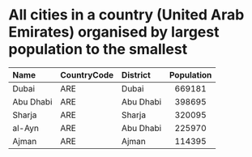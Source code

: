 # All cities in a country (United Arab Emirates) organised by largest population to the smallest

| Name | CountryCode | District | Population |
| :--- | :--- | :--- | :---: |
|Dubai|ARE|Dubai|669181|
|Abu Dhabi|ARE|Abu Dhabi|398695|
|Sharja|ARE|Sharja|320095|
|al-Ayn|ARE|Abu Dhabi|225970|
|Ajman|ARE|Ajman|114395|
